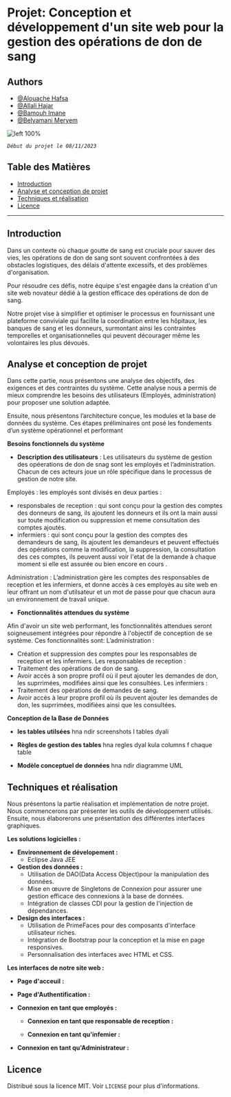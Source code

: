 # Projet: Conception et développement d'un site web pour la gestion des opérations de don de sang

## Authors
- [@Alouache Hafsa](https://www.github.com/octokatherine)
- [@Allali Hajar](https://www.github.com/octokatherine)
- [@Bamouh Imane](https://www.github.com/octokatherine)
- [@Belyamani Meryem](https://www.github.com/octokatherine)

![left 100%](https://github.com/bamouhimane/Blood_donation/assets/125123163/ca4bc8cd-f89a-4808-bef9-ae074ae0db75)

_`Début du projet le 08/11/2023`_

## Table des Matières
- [Introduction](#Introduction)
- [Analyse et conception de projet](#Analyse-et-conception-de-projet)
- [Techniques et réalisation](#Techniques-et-réalisation) 
- [Licence](#licence)

---

## Introduction
Dans un contexte où chaque goutte de sang est cruciale pour sauver des vies, les opérations de don de sang sont souvent confrontées à des obstacles logistiques, des délais d'attente excessifs, et des problèmes d'organisation.

Pour résoudre ces défis, notre équipe s'est engagée dans la création d'un site web novateur dédié à la gestion efficace des opérations de don de sang. 

Notre projet vise à simplifier et optimiser le processus en fournissant une plateforme conviviale qui facilite la coordination entre les hôpitaux, les banques de sang et les donneurs, surmontant ainsi les contraintes temporelles et organisationnelles qui peuvent décourager même les volontaires les plus dévoués.

## Analyse et conception de projet
Dans cette partie, nous présentons une analyse des objectifs, des exigences et des contraintes du système. Cette analyse nous a permis de mieux comprendre les besoins des utilisateurs (Employés, administration) pour proposer une solution adaptée. 

Ensuite, nous présentons l’architecture conçue, les modules et la base de données du système. Ces étapes préliminaires ont posé les fondements d’un système opérationnel et performant

**Besoins fonctionnels du système**
  - **Description des utilisateurs** :
Les utilisateurs du système de gestion des opéerations de don de snag sont les employés et l’administration.
Chacun de ces acteurs joue un rôle spécifique dans le processus de gestion de notre site. 

Employés : les employés sont divisés en deux parties : 
-  responsbales de reception : qui sont conçu pour la gestion des comptes des donneurs de sang, ils ajoutent les donneurs et ils ont la main aussi sur toute modification ou suppression et meme consultation des comptes ajoutés. 
- infermiers : qui sont conçu pour la gestion des comptes des demandeurs de sang, ils ajoutent les demandeurs et peuvent effectués des opérations comme la modification, la suppression, la consultation des ces comptes, ils peuvent aussi voir l'etat de la demande à chaque moment si elle est assurée ou bien encore en cours . 

Administration : L’administration gère les comptes des responsables de reception et les infermiers, et donne accès à ces employès au site web en leur offrant un nom d'utilsateur et un mot de passe pour que chacun aura un environnement de travail unique.

- **Fonctionnalités attendues du système**

Afin d'avoir un site web performant, les fonctionnalités attendues seront soigneusement intégrées pour répondre à l'objectif de conception de se système. Ces fonctionnalités sont: 
L’administration :
- Création et suppression des comptes pour les responsables de reception et les infermiers. 
Les responsables de reception :
- Traitement des opérations de don de sang.
- Avoir accès à son propre profil où il peut ajouter les demandes de don, les suprrimées, modifiées ainsi que les consultées. 
Les infermiers :
- Traitement des opérations de demandes de sang. 
- Avoir accès à leur propre profil où ils peuvent ajouter les demandes de don, les suprrimées, modifiées ainsi que les consultées.

**Conception de la Base de Données**
- **les tables utilsées**
hna ndir screenshots l tables dyali 


- **Règles de gestion des tables**
hna regles dyal kula columns f chaque table 

- **Modèle conceptuel de données**
hna ndir diagramme UML

## Techniques et réalisation

Nous présentons la partie réalisation et implémentation de notre projet. Nous commencerons par présenter les outils de développement utilisés. Ensuite, nous élaborerons une présentation des différentes interfaces graphiques.

**Les solutions logicielles :**

- **Environnement de dévelopement :**
    - Eclipse Java JEE
- **Gestion des données :**
    - Utilisation de DAO(Data Access Object)pour la manipulation des données.
    - Mise en œuvre de Singletons de Connexion pour assurer une gestion efficace des connexions à la base de données.
    - Intégration de classes CDI pour la gestion de l'injection de dépendances.
- **Design des interfaces :**
    - Utilisation de PrimeFaces pour des composants d'interface utilisateur riches.
    - Intégration de Bootstrap pour la conception et la mise en page responsives.
    - Personnalisation des interfaces avec HTML et CSS.

**Les interfaces de notre site web :**

- **Page d'acceuil :**
- **Page d'Authentification :**
- **Connexion en tant que employés :**

    - **Connexion en tant que responsable de reception :**

    - **Connexion en tant qu'infemier :**

- **Connexion en tant qu'Administrateur :**


## Licence

Distribué sous la licence MIT. Voir `LICENSE` pour plus d'informations.
